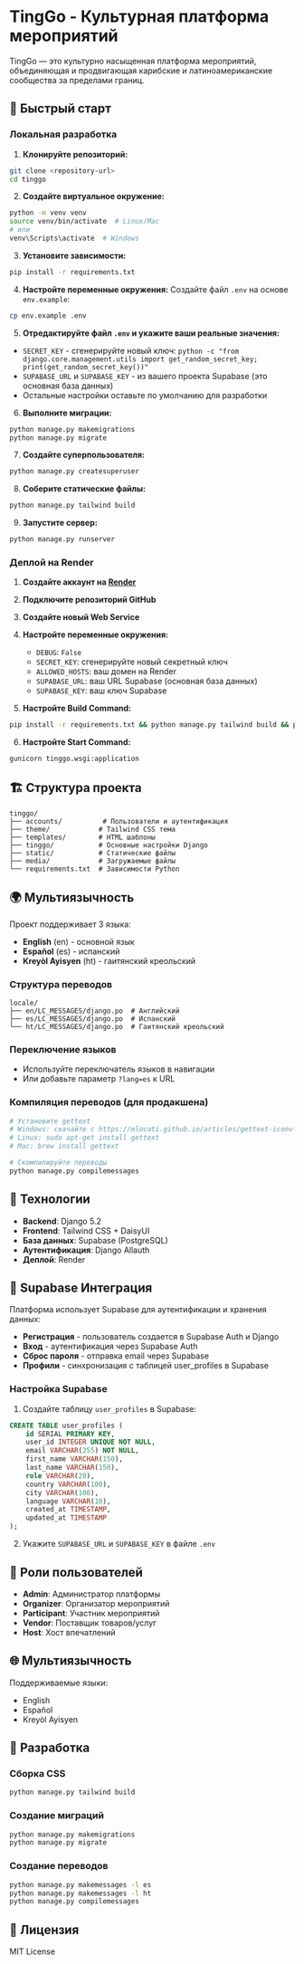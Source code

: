 # TingGo - Культурная платформа мероприятий

TingGo — это культурно насыщенная платформа мероприятий, объединяющая и продвигающая карибские и латиноамериканские сообщества за пределами границ.

## 🚀 Быстрый старт

### Локальная разработка

1. **Клонируйте репозиторий:**
```bash
git clone <repository-url>
cd tinggo
```

2. **Создайте виртуальное окружение:**
```bash
python -m venv venv
source venv/bin/activate  # Linux/Mac
# или
venv\Scripts\activate  # Windows
```

3. **Установите зависимости:**
```bash
pip install -r requirements.txt
```

4. **Настройте переменные окружения:**
Создайте файл `.env` на основе `env.example`:
```bash
cp env.example .env
```

5. **Отредактируйте файл `.env` и укажите ваши реальные значения:**
- `SECRET_KEY` - сгенерируйте новый ключ: `python -c "from django.core.management.utils import get_random_secret_key; print(get_random_secret_key())"`
- `SUPABASE_URL` и `SUPABASE_KEY` - из вашего проекта Supabase (это основная база данных)
- Остальные настройки оставьте по умолчанию для разработки

6. **Выполните миграции:**
```bash
python manage.py makemigrations
python manage.py migrate
```

7. **Создайте суперпользователя:**
```bash
python manage.py createsuperuser
```

8. **Соберите статические файлы:**
```bash
python manage.py tailwind build
```

9. **Запустите сервер:**
```bash
python manage.py runserver
```

### Деплой на Render

1. **Создайте аккаунт на [Render](https://render.com/)**

2. **Подключите репозиторий GitHub**

3. **Создайте новый Web Service**

4. **Настройте переменные окружения:**
   - `DEBUG`: `False`
   - `SECRET_KEY`: сгенерируйте новый секретный ключ
   - `ALLOWED_HOSTS`: ваш домен на Render
   - `SUPABASE_URL`: ваш URL Supabase (основная база данных)
   - `SUPABASE_KEY`: ваш ключ Supabase

5. **Настройте Build Command:**
```bash
pip install -r requirements.txt && python manage.py tailwind build && python manage.py collectstatic --noinput
```

6. **Настройте Start Command:**
```bash
gunicorn tinggo.wsgi:application
```

## 🏗️ Структура проекта

```
tinggo/
├── accounts/          # Пользователи и аутентификация
├── theme/            # Tailwind CSS тема
├── templates/        # HTML шаблоны
├── tinggo/           # Основные настройки Django
├── static/           # Статические файлы
├── media/            # Загружаемые файлы
└── requirements.txt  # Зависимости Python
```

## 🌍 Мультиязычность

Проект поддерживает 3 языка:
- **English** (en) - основной язык
- **Español** (es) - испанский
- **Kreyòl Ayisyen** (ht) - гаитянский креольский

### Структура переводов
```
locale/
├── en/LC_MESSAGES/django.po  # Английский
├── es/LC_MESSAGES/django.po  # Испанский
└── ht/LC_MESSAGES/django.po  # Гаитянский креольский
```

### Переключение языков
- Используйте переключатель языков в навигации
- Или добавьте параметр `?lang=es` к URL

### Компиляция переводов (для продакшена)
```bash
# Установите gettext
# Windows: скачайте с https://mlocati.github.io/articles/gettext-iconv-windows.html
# Linux: sudo apt-get install gettext
# Mac: brew install gettext

# Скомпилируйте переводы
python manage.py compilemessages
```

## 🎨 Технологии

- **Backend**: Django 5.2
- **Frontend**: Tailwind CSS + DaisyUI
- **База данных**: Supabase (PostgreSQL)
- **Аутентификация**: Django Allauth
- **Деплой**: Render

## 🔄 Supabase Интеграция

Платформа использует Supabase для аутентификации и хранения данных:

- **Регистрация** - пользователь создается в Supabase Auth и Django
- **Вход** - аутентификация через Supabase Auth
- **Сброс пароля** - отправка email через Supabase
- **Профили** - синхронизация с таблицей user_profiles в Supabase

### Настройка Supabase

1. Создайте таблицу `user_profiles` в Supabase:
```sql
CREATE TABLE user_profiles (
    id SERIAL PRIMARY KEY,
    user_id INTEGER UNIQUE NOT NULL,
    email VARCHAR(255) NOT NULL,
    first_name VARCHAR(150),
    last_name VARCHAR(150),
    role VARCHAR(20),
    country VARCHAR(100),
    city VARCHAR(100),
    language VARCHAR(10),
    created_at TIMESTAMP,
    updated_at TIMESTAMP
);
```

2. Укажите `SUPABASE_URL` и `SUPABASE_KEY` в файле `.env`

## 👥 Роли пользователей

- **Admin**: Администратор платформы
- **Organizer**: Организатор мероприятий
- **Participant**: Участник мероприятий
- **Vendor**: Поставщик товаров/услуг
- **Host**: Хост впечатлений

## 🌐 Мультиязычность

Поддерживаемые языки:
- English
- Español
- Kreyòl Ayisyen

## 🔧 Разработка

### Сборка CSS
```bash
python manage.py tailwind build
```

### Создание миграций
```bash
python manage.py makemigrations
python manage.py migrate
```

### Создание переводов
```bash
python manage.py makemessages -l es
python manage.py makemessages -l ht
python manage.py compilemessages
```

## 📝 Лицензия

MIT License

